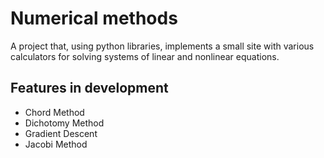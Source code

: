 # Numerical methods

A project that, using python libraries, implements a small site with various calculators for solving systems of linear and nonlinear equations.

## Features in development

- Chord Method
- Dichotomy Method
- Gradient Descent
- Jacobi Method
